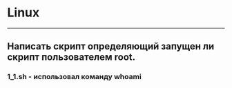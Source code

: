 # Linux
_______

## Написать скрипт определяющий запущен ли скрипт пользователем root.
### 1_1.sh - использовал команду whoami
